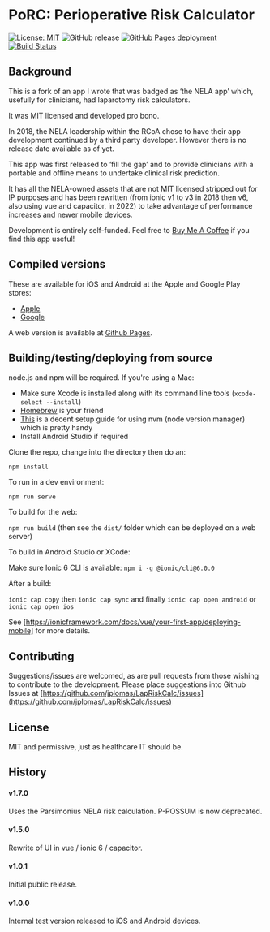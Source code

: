 # PoRC: Perioperative Risk Calculator

[![License: MIT](https://img.shields.io/badge/License-MIT-yellow.svg)](https://opensource.org/licenses/MIT) ![GitHub release](https://img.shields.io/github/tag/jplomas/lapriskcalc.svg) [![GitHub Pages deployment](https://img.shields.io/github/deployments/jplomas/LapRiskCalc/github-pages)](https://jplomas.github.io/LapRiskCalc) [![Build Status](https://app.travis-ci.com/jplomas/LapRiskCalc.svg?branch=master)](https://app.travis-ci.com/jplomas/LapRiskCalc)

## Background

This is a fork of an app I wrote that was badged as ‘the NELA app’ which, usefully for clinicians, had laparotomy risk calculators.

It was MIT licensed and developed pro bono.

In 2018, the NELA leadership within the RCoA chose to have their app development continued by a third party developer. However there is no release date available as of yet.

This app was first released to ‘fill the gap’ and to provide clinicians with a portable and offline means to undertake clinical risk prediction.

It has all the NELA-owned assets that are not MIT licensed stripped out for IP purposes and has been rewritten (from ionic v1 to v3 in 2018 then v6, also using vue and capacitor, in 2022) to take advantage of performance increases and newer mobile devices.

Development is entirely self-funded.  Feel free to [Buy Me A Coffee](https://www.buymeacoffee.com/jplomas) if you find this app useful!

## Compiled versions

These are available for iOS and Android at the Apple and Google Play stores:

- [Apple](https://itunes.apple.com/us/app/perioperative-risk-calculator/id1443388402?ls=1&mt=8)
- [Google](https://play.google.com/store/apps/details?id=com.jplomas.porc)

A web version is available at [Github Pages](https://jplomas.github.io/LapRiskCalc).

## Building/testing/deploying from source

node.js and npm will be required.  If you're using a Mac:
- Make sure Xcode is installed along with its command line tools (`xcode-select --install`)
- [Homebrew](https://brew.sh/) is your friend
- [This](https://tecadmin.net/install-nvm-macos-with-homebrew/) is a decent setup guide for using nvm (node version manager) which is pretty handy
- Install Android Studio if required

Clone the repo, change into the directory then do an:

`npm install`

To run in a dev environment:

`npm run serve`

To build for the web:

`npm run build` (then see the `dist/` folder which can be deployed on a web server)

To build in Android Studio or XCode:

Make sure Ionic 6 CLI is available: `npm i -g @ionic/cli@6.0.0`

After a build:

`ionic cap copy` then `ionic cap sync` and finally `ionic cap open android` or `ionic cap open ios`

See [https://ionicframework.com/docs/vue/your-first-app/deploying-mobile] for more details.

## Contributing

Suggestions/issues are welcomed, as are pull requests from those wishing to contribute to the development.  Please place suggestions into Github Issues at [https://github.com/jplomas/LapRiskCalc/issues](https://github.com/jplomas/LapRiskCalc/issues)

## License

MIT and permissive, just as healthcare IT should be.

## History

#### v1.7.0

Uses the Parsimonius NELA risk calculation. P-POSSUM is now deprecated.

#### v1.5.0

Rewrite of UI in vue / ionic 6 / capacitor.

#### v1.0.1

Initial public release.

#### v1.0.0

Internal test version released to iOS and Android devices.

